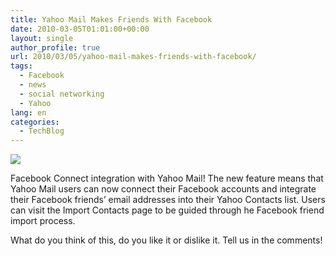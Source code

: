 ```yaml
---
title: Yahoo Mail Makes Friends With Facebook
date: 2010-03-05T01:01:00+00:00
layout: single
author_profile: true
url: 2010/03/05/yahoo-mail-makes-friends-with-facebook/
tags:
  - Facebook
  - news
  - social networking
  - Yahoo
lang: en
categories: 
  - TechBlog
---
```

[![](http://3.bp.blogspot.com/_vaUVXcmC3OI/S5BQ5m3qGZI/AAAAAAAABJ0/SJGzHPSlbio/s200/4120116516_290bb04577.jpg)](http://3.bp.blogspot.com/_vaUVXcmC3OI/S5BQ5m3qGZI/AAAAAAAABJ0/SJGzHPSlbio/s1600-h/4120116516_290bb04577.jpg)

Facebook Connect integration with Yahoo Mail! The new feature means that Yahoo Mail users can now connect their Facebook accounts and integrate their Facebook friends’ email addresses into their Yahoo Contacts list. Users can visit the Import Contacts page to be guided through he Facebook friend import process.

What do you think of this, do you like it or dislike it. Tell us in the comments!